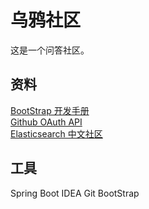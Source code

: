 # 乌鸦社区
这是一个问答社区。
  
## 资料
[BootStrap 开发手册](https://getbootstrap.com/docs/4.3/getting-started/introduction/)  
[Github OAuth API](https://developer.github.com/apps/building-oauth-apps/creating-an-oauth-app/)  
[Elasticsearch 中文社区](https://elasticsearch.cn/)

## 工具
Spring Boot IDEA Git BootStrap




